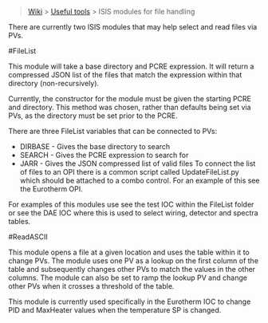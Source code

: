 > [Wiki](Home) > [Useful tools](Useful-tools) > ISIS modules for file handling

There are currently two ISIS modules that may help select and read files via PVs.

#FileList

This module will take a base directory and PCRE expression. It will return a compressed JSON list of the files that match the expression within that directory (non-recursively).

Currently, the constructor for the module must be given the starting PCRE and directory. This method was chosen, rather than defaults being set via PVs, as the directory must be set prior to the PCRE.

There are three FileList variables that can be connected to PVs:

- DIRBASE - Gives the base directory to search
- SEARCH - Gives the PCRE expression to search for
- JARR - Gives the JSON compressed list of valid files
To connect the list of files to an OPI there is a common script called UpdateFileList.py which should be attached to a combo control. For an example of this see the Eurotherm OPI.

For examples of this modules use see the test IOC within the FileList folder or see the DAE IOC where this is used to select wiring, detector and spectra tables.

#ReadASCII

This module opens a file at a given location and uses the table within it to change PVs. The module uses one PV as a lookup on the first column of the table and subsequently changes other PVs to match the values in the other columns. The module can also be set to ramp the lookup PV and change other PVs when it crosses a threshold of the table.

This module is currently used specifically in the Eurotherm IOC to change PID and MaxHeater values when the temperature SP is changed.